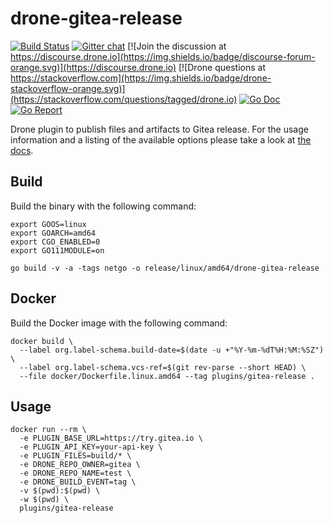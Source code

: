 # drone-gitea-release

[![Build Status](https://cloud.drone.io/api/badges/dualinventive/drone-gitea-release/status.svg)](https://cloud.drone.io/dualinventive/drone-gitea-release)
[![Gitter chat](https://badges.gitter.im/drone/drone.png)](https://gitter.im/drone/drone)
[![Join the discussion at https://discourse.drone.io](https://img.shields.io/badge/discourse-forum-orange.svg)](https://discourse.drone.io)
[![Drone questions at https://stackoverflow.com](https://img.shields.io/badge/drone-stackoverflow-orange.svg)](https://stackoverflow.com/questions/tagged/drone.io)
[![Go Doc](https://godoc.org/github.com/drone-plugins/drone-gitea-release?status.svg)](http://godoc.org/github.com/drone-plugins/drone-gitea-release)
[![Go Report](https://goreportcard.com/badge/github.com/dualinventive/drone-gitea-release)](https://goreportcard.com/report/github.com/dualinventive/drone-gitea-release)

Drone plugin to publish files and artifacts to Gitea release. For the usage information and a listing of the available options please take a look at [the docs](http://plugins.drone.io/drone-plugins/drone-gitea-release/).

## Build

Build the binary with the following command:

```console
export GOOS=linux
export GOARCH=amd64
export CGO_ENABLED=0
export GO111MODULE=on

go build -v -a -tags netgo -o release/linux/amd64/drone-gitea-release
```

## Docker

Build the Docker image with the following command:

```console
docker build \
  --label org.label-schema.build-date=$(date -u +"%Y-%m-%dT%H:%M:%SZ") \
  --label org.label-schema.vcs-ref=$(git rev-parse --short HEAD) \
  --file docker/Dockerfile.linux.amd64 --tag plugins/gitea-release .
```

## Usage

```console
docker run --rm \
  -e PLUGIN_BASE_URL=https://try.gitea.io \
  -e PLUGIN_API_KEY=your-api-key \
  -e PLUGIN_FILES=build/* \
  -e DRONE_REPO_OWNER=gitea \
  -e DRONE_REPO_NAME=test \
  -e DRONE_BUILD_EVENT=tag \
  -v $(pwd):$(pwd) \
  -w $(pwd) \
  plugins/gitea-release
```
